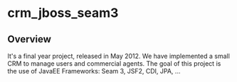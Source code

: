 crm_jboss_seam3
===============

Overview
--------

It's a final year project, released in May 2012. We have implemented a small CRM to manage users and commercial agents.
The goal of this project is the use of JavaEE Frameworks: Seam 3, JSF2, CDI, JPA, ...
